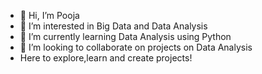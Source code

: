 - 👋 Hi, I’m Pooja
- 👀 I’m interested in Big Data and Data Analysis
- 🌱 I’m currently learning Data Analysis using Python
- 💞️ I’m looking to collaborate on projects on Data Analysis
- Here to explore,learn and create projects!

<!---
Pooja-DA/Pooja-DA is a ✨ special ✨ repository because its `README.md` (this file) appears on your GitHub profile.
You can click the Preview link to take a look at your changes.
--->

